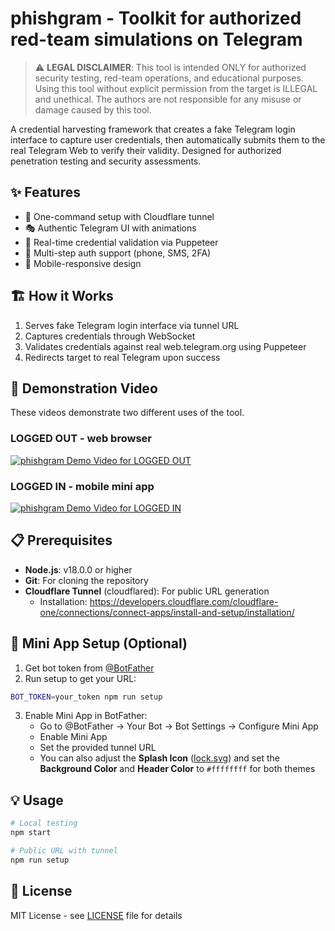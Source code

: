# phishgram - Toolkit for authorized red-team simulations on Telegram

> ⚠️ **LEGAL DISCLAIMER**: This tool is intended ONLY for authorized security testing, red-team operations, and educational purposes. Using this tool without explicit permission from the target is ILLEGAL and unethical. The authors are not responsible for any misuse or damage caused by this tool.

A credential harvesting framework that creates a fake Telegram login interface to capture user credentials, then automatically submits them to the real Telegram Web to verify their validity. Designed for authorized penetration testing and security assessments.

## ✨ Features

- 🚀 One-command setup with Cloudflare tunnel
- 🎭 Authentic Telegram UI with animations
- 🔄 Real-time credential validation via Puppeteer
- 🎯 Multi-step auth support (phone, SMS, 2FA)
- 📱 Mobile-responsive design

## 🏗️ How it Works

1. Serves fake Telegram login interface via tunnel URL
2. Captures credentials through WebSocket
3. Validates credentials against real web.telegram.org using Puppeteer
4. Redirects target to real Telegram upon success

## 🎥 Demonstration Video
These videos demonstrate two different uses of the tool.
### LOGGED OUT - web browser
[![phishgram Demo Video for LOGGED OUT](https://img.youtube.com/vi/vSOdX14e7jI/0.jpg)](https://www.youtube.com/watch?v=vSOdX14e7jI)
### LOGGED IN - mobile mini app
[![phishgram Demo Video for LOGGED IN](https://img.youtube.com/vi/MBKUMNTbzTo/0.jpg)](https://www.youtube.com/watch?v=MBKUMNTbzTo)

## 📋 Prerequisites

- **Node.js**: v18.0.0 or higher
- **Git**: For cloning the repository
- **Cloudflare Tunnel** (cloudflared): For public URL generation
  - Installation: https://developers.cloudflare.com/cloudflare-one/connections/connect-apps/install-and-setup/installation/

## 🤖 Mini App Setup (Optional)

1. Get bot token from [@BotFather](https://t.me/botfather)
2. Run setup to get your URL:
```bash
BOT_TOKEN=your_token npm run setup
```
3. Enable Mini App in BotFather:
   - Go to @BotFather → Your Bot → Bot Settings → Configure Mini App
   - Enable Mini App
   - Set the provided tunnel URL
   - You can also adjust the **Splash Icon** ([lock.svg](./assets/lock.svg)) and set the **Background Color** and **Header Color** to `#ffffffff` for both themes

## 💡 Usage

```bash
# Local testing
npm start

# Public URL with tunnel
npm run setup
```

## 📄 License

MIT License - see [LICENSE](./LICENSE) file for details
